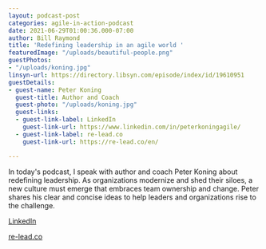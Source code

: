 ```yaml
---
layout: podcast-post
categories: agile-in-action-podcast
date: 2021-06-29T01:00:36.000-07:00
author: Bill Raymond
title: 'Redefining leadership in an agile world '
featuredImage: "/uploads/beautiful-people.png"
guestPhotos:
- "/uploads/koning.jpg"
linsyn-url: https://directory.libsyn.com/episode/index/id/19610951
guestDetails:
- guest-name: Peter Koning
  guest-title: Author and Coach
  guest-photo: "/uploads/koning.jpg"
  guest-links:
  - guest-link-label: LinkedIn
    guest-link-url: https://www.linkedin.com/in/peterkoningagile/
  - guest-link-label: re-lead.co
    guest-link-url: https://re-lead.co/en/

---
```

In today's podcast, I speak with author and coach Peter Koning about redefining leadership. As organizations modernize and shed their siloes, a new culture must emerge that embraces team ownership and change. Peter shares his clear and concise ideas to help leaders and organizations rise to the challenge.

[LinkedIn](https://www.linkedin.com/in/peterkoningagile/ "LinkedIn")

[re-lead.co](https://re-lead.co/en)